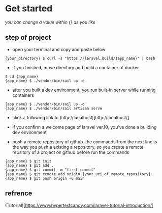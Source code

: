 # Get started
*you can change a value within {} as you like*
## step of project
- open your terminal and copy and paste below
```
{your_directory} $ curl -s "https://laravel.build/{app_name}" | bash
```

- if you finished, move directory and build a container of docker
```
$ cd {app_name}
{app_name} $ ./vendor/bin/sail up -d
```
- after you built a dev environment, you run built-in server while running containers
```
{app_name} $ ./vendor/bin/sail up -d
{app_name} $ ./vendor/bin/sail artisan serve
```

- click a following link to (http://localhost)[http://localhost/]

- if you confirm a welcome page of laravel ver.10, you've done a building dev environment

- push a remote repository of github. the commands from the next line is the way you push a existing a repository, so you create a remote reository of a project on github before run the commands
```
{app_name} $ git init
{app_name} $ git add .
{app_name} $ git commit -m "first commit"
{app_name} $ git remote add origin {your_uri_of_remote_repository}
{app_name} $ git push origin -u main
```

## refrence
(Tutorial)[https://www.hypertextcandy.com/laravel-tutorial-introduction/]
